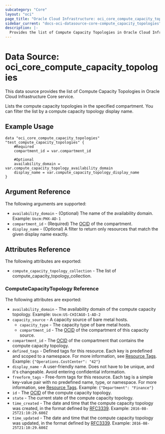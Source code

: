 ```yaml
---
subcategory: "Core"
layout: "oci"
page_title: "Oracle Cloud Infrastructure: oci_core_compute_capacity_topologies"
sidebar_current: "docs-oci-datasource-core-compute_capacity_topologies"
description: |-
  Provides the list of Compute Capacity Topologies in Oracle Cloud Infrastructure Core service
---
```


# Data Source: oci_core_compute_capacity_topologies
This data source provides the list of Compute Capacity Topologies in Oracle Cloud Infrastructure Core service.

Lists the compute capacity topologies in the specified compartment. You can filter the list by a compute
capacity topology display name.


## Example Usage

```hcl
data "oci_core_compute_capacity_topologies" "test_compute_capacity_topologies" {
	#Required
	compartment_id = var.compartment_id

	#Optional
	availability_domain = var.compute_capacity_topology_availability_domain
	display_name = var.compute_capacity_topology_display_name
}
```

## Argument Reference

The following arguments are supported:

* `availability_domain` - (Optional) The name of the availability domain.  Example: `Uocm:PHX-AD-1` 
* `compartment_id` - (Required) The [OCID](https://docs.cloud.oracle.com/iaas/Content/General/Concepts/identifiers.htm) of the compartment.
* `display_name` - (Optional) A filter to return only resources that match the given display name exactly. 


## Attributes Reference

The following attributes are exported:

* `compute_capacity_topology_collection` - The list of compute_capacity_topology_collection.

### ComputeCapacityTopology Reference

The following attributes are exported:

* `availability_domain` - The availability domain of the compute capacity topology.  Example: `Uocm:US-CHICAGO-1-AD-2` 
* `capacity_source` - A capacity source of bare metal hosts. 
	* `capacity_type` - The capacity type of bare metal hosts.
	* `compartment_id` - The [OCID](https://docs.cloud.oracle.com/iaas/Content/General/Concepts/identifiers.htm) of the compartment of this capacity source. 
* `compartment_id` - The [OCID](https://docs.cloud.oracle.com/iaas/Content/General/Concepts/identifiers.htm) of the compartment that contains the compute capacity topology. 
* `defined_tags` - Defined tags for this resource. Each key is predefined and scoped to a namespace. For more information, see [Resource Tags](https://docs.cloud.oracle.com/iaas/Content/General/Concepts/resourcetags.htm).  Example: `{"Operations.CostCenter": "42"}` 
* `display_name` - A user-friendly name. Does not have to be unique, and it's changeable. Avoid entering confidential information. 
* `freeform_tags` - Free-form tags for this resource. Each tag is a simple key-value pair with no predefined name, type, or namespace. For more information, see [Resource Tags](https://docs.cloud.oracle.com/iaas/Content/General/Concepts/resourcetags.htm).  Example: `{"Department": "Finance"}` 
* `id` - The [OCID](https://docs.cloud.oracle.com/iaas/Content/General/Concepts/identifiers.htm) of the compute capacity topology.
* `state` - The current state of the compute capacity topology.
* `time_created` - The date and time that the compute capacity topology was created, in the format defined by [RFC3339](https://tools.ietf.org/html/rfc3339).  Example: `2016-08-25T21:10:29.600Z` 
* `time_updated` - The date and time that the compute capacity topology was updated, in the format defined by [RFC3339](https://tools.ietf.org/html/rfc3339).  Example: `2016-08-25T21:10:29.600Z` 

